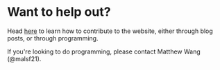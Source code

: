 # Want to help out?

Head [here](http://matthewwang.me/shadblog/contribute/) to learn how to contribute to the website, either through blog posts, or through programming.

If you're looking to do programming, please contact Matthew Wang (@malsf21).

